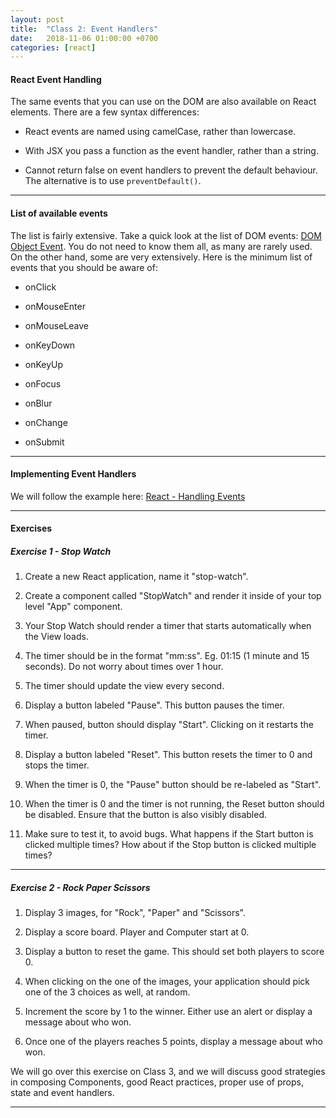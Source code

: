 ```yaml
---
layout: post
title:  "Class 2: Event Handlers"
date:   2018-11-06 01:00:00 +0700
categories: [react]
---
```


#### React Event Handling

The same events that you can use on the DOM are also available on React elements.
There are a few syntax differences:

- React events are named using camelCase, rather than lowercase.

- With JSX you pass a function as the event handler, rather than a string.

- Cannot return false on event handlers to prevent the default behaviour. The alternative is to use `preventDefault()`.

---

#### List of available events

The list is fairly extensive. Take a quick look at the list of DOM events: [DOM Object Event](https://www.w3schools.com/jsref/dom_obj_event.asp). You do not need to know them all, as many are rarely used. On the other hand, some are very extensively. Here is the minimum list of events that you should be aware of:

- onClick

- onMouseEnter

- onMouseLeave

- onKeyDown

- onKeyUp

- onFocus

- onBlur

- onChange

- onSubmit

---

#### Implementing Event Handlers

We will follow the example here:
[React - Handling Events](https://reactjs.org/docs/handling-events.html)

---

#### Exercises

##### Exercise 1 - Stop Watch

1. Create a new React application, name it "stop-watch".

1. Create a component called "StopWatch" and render it inside of your top level "App" component.

1. Your Stop Watch should render a timer that starts automatically when the View loads.

1. The timer should be in the format "mm:ss". Eg. 01:15 (1 minute and 15 seconds). Do not worry about times over 1 hour.

1. The timer should update the view every second.

1. Display a button labeled "Pause". This button pauses the timer.

1. When paused, button should display "Start". Clicking on it restarts the timer.

1. Display a button labeled "Reset". This button resets the timer to 0 and stops the timer.

1. When the timer is 0, the "Pause" button should be re-labeled as "Start".

1. When the timer is 0 and the timer is not running, the Reset button should be disabled. Ensure that the button is also visibly disabled.

1. Make sure to test it, to avoid bugs. What happens if the Start button is clicked multiple times? How about if the Stop button is clicked multiple times?

---

##### Exercise 2 - Rock Paper Scissors

1. Display 3 images, for "Rock", "Paper" and "Scissors".

1. Display a score board. Player and Computer start at 0.

1. Display a button to reset the game. This should set both players to score 0.

1. When clicking on the one of the images, your application should pick one of the 3 choices as well, at random.

1. Increment the score by 1 to the winner. Either use an alert or display a message about who won.

1. Once one of the players reaches 5 points, display a message about who won.

We will go over this exercise on Class 3, and we will discuss good strategies in composing Components, good React practices, proper use of props, state and event handlers.

---
